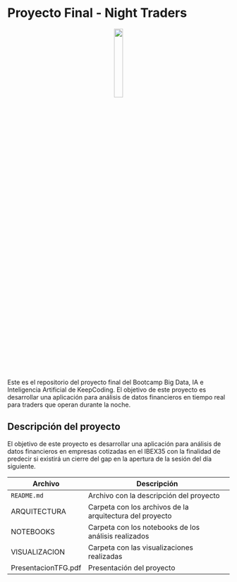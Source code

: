 # Proyecto Final - Night Traders

<div style='text-align: center'><img src="https://startupxplore.com/uploads/ff8080814e06a089014e77513990067d-large.png" width="20%" style='border-radius:10%'>
</div>


Este es el repositorio del proyecto final del Bootcamp Big Data, IA e Inteligencia Artificial de KeepCoding. El objetivo de este proyecto es desarrollar una aplicación para análisis de datos financieros en tiempo real para traders que operan durante la noche.


## Descripción del proyecto

El objetivo de este proyecto es desarrollar una aplicación para análisis de datos financieros en empresas cotizadas en el IBEX35 con la finalidad de predecir si existirá un cierre del gap en la apertura de la sesión del día siguiente.

<!-- imagen del ibex -->

<!-- tabla de markdown -->

| Archivo | Descripción | 
| --- | --- |
| `README.md` | Archivo con la descripción del proyecto |
| ARQUITECTURA| Carpeta con los archivos de la arquitectura del proyecto |
| NOTEBOOKS | Carpeta con los notebooks de los análisis realizados |
| VISUALIZACION | Carpeta con las visualizaciones realizadas |
| PresentacionTFG.pdf | Presentación del proyecto |